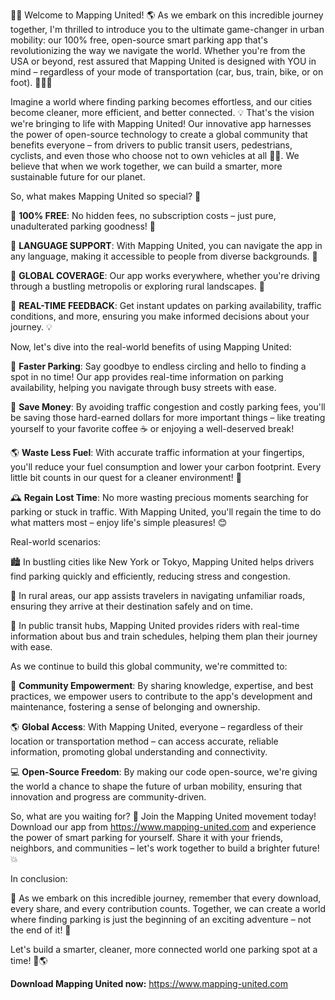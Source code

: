 🚗💡 Welcome to Mapping United! 🌎 As we embark on this incredible journey together, I'm thrilled to introduce you to the ultimate game-changer in urban mobility: our 100% free, open-source smart parking app that's revolutionizing the way we navigate the world. Whether you're from the USA or beyond, rest assured that Mapping United is designed with YOU in mind – regardless of your mode of transportation (car, bus, train, bike, or on foot). 🚴‍♀️🚌

Imagine a world where finding parking becomes effortless, and our cities become cleaner, more efficient, and better connected. 💡 That's the vision we're bringing to life with Mapping United! Our innovative app harnesses the power of open-source technology to create a global community that benefits everyone – from drivers to public transit users, pedestrians, cyclists, and even those who choose not to own vehicles at all 🚴‍♂️. We believe that when we work together, we can build a smarter, more sustainable future for our planet.

So, what makes Mapping United so special? 🤔

🔹 **100% FREE**: No hidden fees, no subscription costs – just pure, unadulterated parking goodness! 🎉

🔹 **LANGUAGE SUPPORT**: With Mapping United, you can navigate the app in any language, making it accessible to people from diverse backgrounds. 👥

🔹 **GLOBAL COVERAGE**: Our app works everywhere, whether you're driving through a bustling metropolis or exploring rural landscapes. 🌄

🔹 **REAL-TIME FEEDBACK**: Get instant updates on parking availability, traffic conditions, and more, ensuring you make informed decisions about your journey. 💡

Now, let's dive into the real-world benefits of using Mapping United:

🚗 **Faster Parking**: Say goodbye to endless circling and hello to finding a spot in no time! Our app provides real-time information on parking availability, helping you navigate through busy streets with ease.

💸 **Save Money**: By avoiding traffic congestion and costly parking fees, you'll be saving those hard-earned dollars for more important things – like treating yourself to your favorite coffee ☕️ or enjoying a well-deserved break!

🌎 **Waste Less Fuel**: With accurate traffic information at your fingertips, you'll reduce your fuel consumption and lower your carbon footprint. Every little bit counts in our quest for a cleaner environment! 🌟

🕰️ **Regain Lost Time**: No more wasting precious moments searching for parking or stuck in traffic. With Mapping United, you'll regain the time to do what matters most – enjoy life's simple pleasures! 😊

Real-world scenarios:

🏙️ In bustling cities like New York or Tokyo, Mapping United helps drivers find parking quickly and efficiently, reducing stress and congestion.

🌳 In rural areas, our app assists travelers in navigating unfamiliar roads, ensuring they arrive at their destination safely and on time.

🚌 In public transit hubs, Mapping United provides riders with real-time information about bus and train schedules, helping them plan their journey with ease.

As we continue to build this global community, we're committed to:

💪 **Community Empowerment**: By sharing knowledge, expertise, and best practices, we empower users to contribute to the app's development and maintenance, fostering a sense of belonging and ownership.

🌎 **Global Access**: With Mapping United, everyone – regardless of their location or transportation method – can access accurate, reliable information, promoting global understanding and connectivity.

💻 **Open-Source Freedom**: By making our code open-source, we're giving the world a chance to shape the future of urban mobility, ensuring that innovation and progress are community-driven.

So, what are you waiting for? 🤔 Join the Mapping United movement today! Download our app from https://www.mapping-united.com and experience the power of smart parking for yourself. Share it with your friends, neighbors, and communities – let's work together to build a brighter future! 💥

In conclusion:

🌟 As we embark on this incredible journey, remember that every download, every share, and every contribution counts. Together, we can create a world where finding parking is just the beginning of an exciting adventure – not the end of it! 🎉

Let's build a smarter, cleaner, more connected world one parking spot at a time! 💪🌎

**Download Mapping United now:** https://www.mapping-united.com
